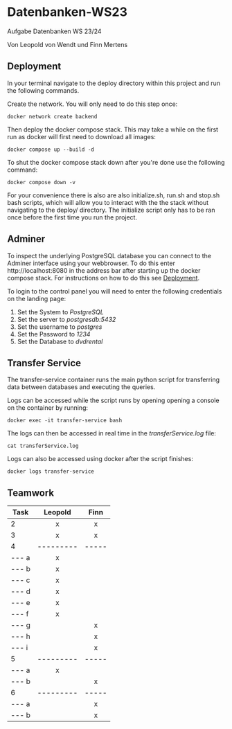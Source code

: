 # Datenbanken-WS23

Aufgabe Datenbanken WS 23/24

Von Leopold von Wendt und Finn Mertens

## Deployment

In your terminal navigate to the deploy directory within this project and run
the following commands.

Create the network. You will only need to do this step once:
```terminal
docker network create backend
```

Then deploy the docker compose stack. This may take a while on the first run as
docker will first need to download all images:
```terminal
docker compose up --build -d
```

To shut the docker compose stack down after you're done use the following 
command:
```terminal
docker compose down -v
```
For your convenience there is also are also initialize.sh, run.sh and stop.sh
bash scripts, which will allow you to interact with the the stack without
navigating to the deploy/ directory. The initialize script only has to be ran
once before the first time you run the project. 

## Adminer

To inspect the underlying PostgreSQL database you can connect to the Adminer
interface using your webbrowser. To do this enter http://localhost:8080 in the
address bar after starting up the docker compose stack. For instructions on how
to do this see [Deployment](#Deployment).

To login to the control panel you will need to enter the following credentials
on the landing page:
1. Set the System to _PostgreSQL_
2. Set the server to _postgresdb:5432_
3. Set the username to _postgres_
4. Set the Password to _1234_
5. Set the Database to _dvdrental_ 

## Transfer Service

The transfer-service container runs the main python script for transferring
data between databases and executing the queries.

Logs can be accessed while the script runs by opening opening a console on the
container by running:
```terminal
docker exec -it transfer-service bash
```
The logs can then be accessed in real time in the _transferService.log_ file:
```terminal
cat transferService.log
```
Logs can also be accessed using docker after the script finishes:
```terminal
docker logs transfer-service
```

## Teamwork

| Task  | Leopold   | Finn  |
| ----- | :-------: | :---: |
| 2     | x         | x     |
| 3     | x         | x     |
| 4     | --------- | ----- |
| --- a | x         |       |
| --- b | x         |       |
| --- c | x         |       |
| --- d | x         |       |
| --- e | x         |       |
| --- f | x         |       |
| --- g |           | x     |
| --- h |           | x     |
| --- i |           | x     |
| 5     | --------- | ----- |
| --- a | x         |       |
| --- b |           | x     |
| 6     | --------- | ----- |
| --- a |           | x     |
| --- b |           | x     |

